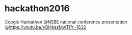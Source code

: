 # hackathon2016
Google Hackathon @NSBE national conference
presentation @https://youtu.be/yBI4kszMwTI?t=1632
